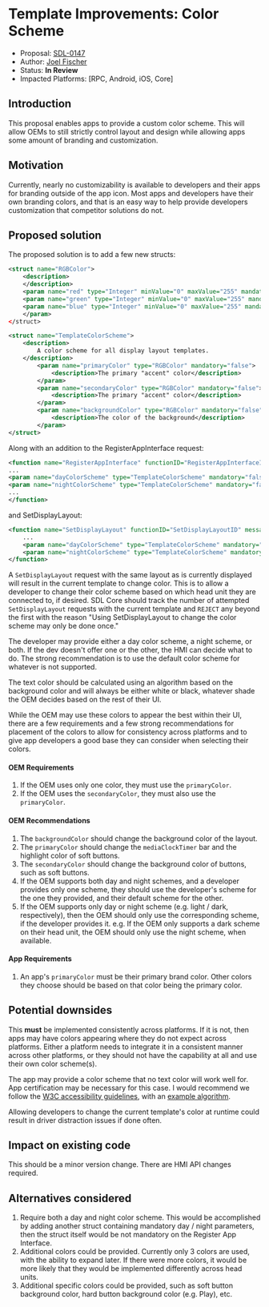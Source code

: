 # Template Improvements: Color Scheme

* Proposal: [SDL-0147](0147-template-color-scheme.md)
* Author: [Joel Fischer](https://github.com/joeljfischer)
* Status: **In Review**
* Impacted Platforms: [RPC, Android, iOS, Core]

## Introduction

This proposal enables apps to provide a custom color scheme. This will allow OEMs to still strictly control layout and design while allowing apps some amount of branding and customization.

## Motivation

Currently, nearly no customizability is available to developers and their apps for branding outside of the app icon. Most apps and developers have their own branding colors, and that is an easy way to help provide developers customization that competitor solutions do not.

## Proposed solution

The proposed solution is to add a few new structs:

```xml
<struct name="RGBColor">
    <description>
    </description>
    <param name="red" type="Integer" minValue="0" maxValue="255" mandatory="true" />
    <param name="green" type="Integer" minValue="0" maxValue="255" mandatory="true" />
    <param name="blue" type="Integer" minValue="0" maxValue="255" mandatory="true" />
    </param>
</struct>

<struct name="TemplateColorScheme">
    <description>
        A color scheme for all display layout templates.
    </description>
        <param name="primaryColor" type="RGBColor" mandatory="false">
            <description>The primary "accent" color</description>
        </param>
        <param name="secondaryColor" type="RGBColor" mandatory="false">
            <description>The primary "accent" color</description>
        </param>
        <param name="backgroundColor" type="RGBColor" mandatory="false">
            <description>The color of the background</description>
        </param>
</struct>
```

Along with an addition to the RegisterAppInterface request:

```xml
<function name="RegisterAppInterface" functionID="RegisterAppInterfaceID" messagetype="request">
...
<param name="dayColorScheme" type="TemplateColorScheme" mandatory="false">
<param name="nightColorScheme" type="TemplateColorScheme" mandatory="false">
...
</function>
```

and SetDisplayLayout:

```xml
<function name="SetDisplayLayout" functionID="SetDisplayLayoutID" messagetype="request">
    ...
    <param name="dayColorScheme" type="TemplateColorScheme" mandatory="false">
    <param name="nightColorScheme" type="TemplateColorScheme" mandatory="false">
</function>
```

A `SetDisplayLayout` request with the same layout as is currently displayed will result in the current template to change color. This is to allow a developer to change their color scheme based on which head unit they are connected to, if desired. SDL Core should track the number of attempted `SetDisplayLayout` requests with the current template and `REJECT` any beyond the first with the reason "Using SetDisplayLayout to change the color scheme may only be done once."

The developer may provide either a day color scheme, a night scheme, or both. If the dev doesn't offer one or the other, the HMI can decide what to do. The strong recommendation is to use the default color scheme for whatever is not supported.

The text color should be calculated using an algorithm based on the background color and will always be either white or black, whatever shade the OEM decides based on the rest of their UI.

While the OEM may use these colors to appear the best within their UI, there are a few requirements and a few strong recommendations for placement of the colors to allow for consistency across platforms and to give app developers a good base they can consider when selecting their colors.

#### OEM Requirements
1. If the OEM uses only one color, they must use the `primaryColor`.
2. If the OEM uses the `secondaryColor`, they must also use the `primaryColor`.

#### OEM Recommendations
1. The `backgroundColor` should change the background color of the layout.
2. The `primaryColor` should change the `mediaClockTimer` bar and the highlight color of soft buttons.
3. The `secondaryColor` should change the background color of buttons, such as soft buttons.
4. If the OEM supports both day and night schemes, and a developer provides only one scheme, they should use the developer's scheme for the one they provided, and their default scheme for the other.
5. If the OEM supports only day or night scheme (e.g. light / dark, respectively), then the OEM should only use the corresponding scheme, if the developer provides it. e.g. If the OEM only supports a dark scheme on their head unit, the OEM should only use the night scheme, when available.

#### App Requirements
1. An app's `primaryColor` must be their primary brand color. Other colors they choose should be based on that color being the primary color.

## Potential downsides

This **must** be implemented consistently across platforms. If it is not, then apps may have colors appearing where they do not expect across platforms. Either a platform needs to integrate it in a consistent manner across other platforms, or they should not have the capability at all and use their own color scheme(s).

The app may provide a color scheme that no text color will work well for. App certification may be necessary for this case. I would recommend we follow the [W3C accessibility guidelines](https://www.w3.org/TR/WCAG20/), with an [example algorithm](https://stackoverflow.com/a/3943023/1221798).

Allowing developers to change the current template's color at runtime could result in driver distraction issues if done often.

## Impact on existing code

This should be a minor version change. There are HMI API changes required.

## Alternatives considered

1. Require both a day and night color scheme. This would be accomplished by adding another struct containing mandatory day / night parameters, then the struct itself would be not mandatory on the Register App Interface.
2. Additional colors could be provided. Currently only 3 colors are used, with the ability to expand later. If there were more colors, it would be more likely that they would be implemented differently across head units.
3. Additional specific colors could be provided, such as soft button background color, hard button background color (e.g. Play), etc.
